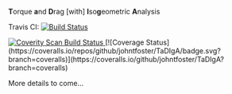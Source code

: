 **T**orque **a**nd **D**rag [with] **I**so**g**eometric **A**nalysis

Travis CI: [![Build Status](https://travis-ci.org/johntfoster/TaDIgA.svg?branch=master)](https://travis-ci.org/johntfoster/TaDIgA) 


<a href="https://scan.coverity.com/projects/johntfoster-tadiga">
  <img alt="Coverity Scan Build Status"
       src="https://scan.coverity.com/projects/11229/badge.svg"/>
</a>
[![Coverage Status](https://coveralls.io/repos/github/johntfoster/TaDIgA/badge.svg?branch=coveralls)](https://coveralls.io/github/johntfoster/TaDIgA?branch=coveralls)

More details to come...

